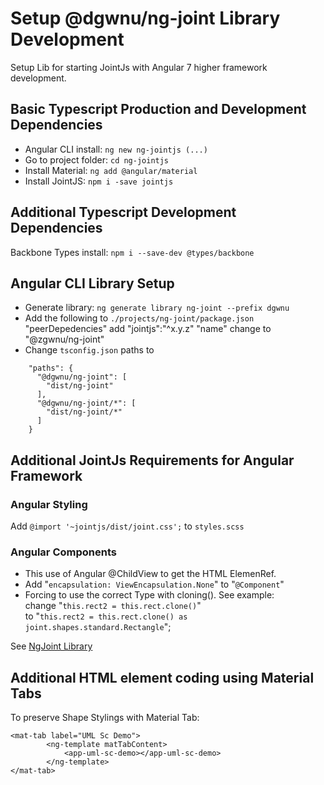 # Setup @dgwnu/ng-joint Library Development

Setup Lib for starting JointJs with Angular 7 higher framework development.

## Basic Typescript Production and Development Dependencies

* Angular CLI install: ```ng new ng-jointjs (...)```
* Go to project folder: ```cd ng-jointjs```
* Install Material: ```ng add @angular/material```
* Install JointJS: ```npm i -save jointjs```

## Additional Typescript Development Dependencies

Backbone Types install: ```npm i --save-dev @types/backbone```

## Angular CLI Library Setup

* Generate library: ```ng generate library ng-joint --prefix dgwnu```
* Add the following to ```./projects/ng-joint/package.json```  
  "peerDepedencies" add "jointjs":"^x.y.z"
  "name" change to "@zgwnu/ng-joint"
* Change ```tsconfig.json``` paths to

```
    "paths": {
      "@dgwnu/ng-joint": [
        "dist/ng-joint"
      ],
      "@dgwnu/ng-joint/*": [
        "dist/ng-joint/*"
      ]
    }
```

## Additional JointJs Requirements for Angular Framework

### Angular Styling

Add ```@import '~jointjs/dist/joint.css';``` to ```styles.scss```  

### Angular Components

* This use of Angular @ChildView to get the HTML ElemenRef. 
* Add "```encapsulation: ViewEncapsulation.None```" to "```@Component```"  
* Forcing to use the correct Type with cloning(). See example:  
  change "```this.rect2 = this.rect.clone()```"  
  to "```this.rect2 = this.rect.clone() as joint.shapes.standard.Rectangle```";  

See [NgJoint Library](projects/ng-joint/src/lib/ng-joint.component.ts)

## Additional HTML element coding using Material Tabs

To preserve Shape Stylings with Material Tab:  
```
<mat-tab label="UML Sc Demo">
        <ng-template matTabContent>
            <app-uml-sc-demo></app-uml-sc-demo>
        </ng-template>
</mat-tab>
```

